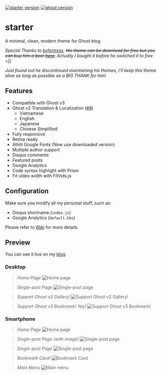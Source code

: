 [![starter version](https://img.shields.io/badge/dynamic/json.svg?color=blue&label=release&query=version&url=https%3A%2F%2Fraw.githubusercontent.com%2Fquangtt%2Fstarter%2Fmaster%2Fpackage.json)](https://github.com/quangtt/starter/releases)
[![ghost version](https://img.shields.io/badge/ghost-v3.2.0-brightgreen.svg)](https://github.com/TryGhost/Ghost/releases)

# starter
A minimal, clean, modern theme for Ghost blog.

*Special Thanks to [byfortress](http://byfortress.com/downloads/starter). ~~His theme can be download for free but you can buy him a beer [here](https://creativemarket.com/lucas_delrio/1069273-Starter-Free-Ghost-Theme).~~ Actually I bought it before he switched it to free =]]*

*Just found out he discontinued maintaining his themes, I'll keep this theme alive as long as possible as a BIG THANK for him!*

## Features

- Compatible with Ghost v3
- Ghost v2 Translation & Localization ([#9](https://github.com/quangtt/starter/issues/9))
  - Vietnamese
  - English
  - Japanese
  - Chinese Simplified
- Fully responsive
- Retina ready
- Athiti Google Fonts (Now use downloaded version)
- Multiple author support
- Disqus comments
- Featured posts
- Google Analytics
- Code syntax highlight with Prism
- Fit video width with FitVids.js

## Configuration

Make sure you modify all my personal stuff, such as:

- Disqus shortname (`index.js`)
- Google Analytics (`default.hbs`)

Please refer to [Wiki](https://github.com/quangtt/starter/wiki) for more details.

## Preview
You can see it live on my [blog](https://quangteomedia.com).

### Desktop

> *Home Page*
> ![Home page](https://i.imgur.com/KuT5iRi.jpg)

> *Single-post Page*
> ![Single-post page](https://i.imgur.com/L54wLsU.jpg)

> *Support Ghost v2 Gallery!*
> ![Support Ghost v2 Gallery!](https://i.imgur.com/UZ11d7x.jpg)

> *Support Ghost v3 Bookmark! Yay!*
> ![Support Ghost v3 Bookmark!](https://i.imgur.com/o04Cr4b.jpg)

### Smartphone

> *Home Page*
> ![Home page](https://i.imgur.com/c59axzp.jpg)

> *Single-post Page (with image)*
> ![Single-post page](https://i.imgur.com/s7bisSc.jpg)

> *Single-post Page*
> ![Single-post page](https://i.imgur.com/ckDcg16.jpg)

> *Bookmark Card!*
> ![Bookmark Card](https://i.imgur.com/CTGoTIA.jpg)

> *Main Menu*
> ![Main menu](https://i.imgur.com/ize1xBh.gif)
